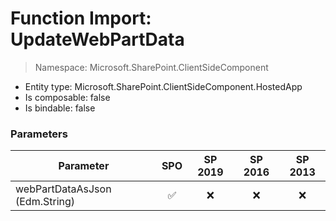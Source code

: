 # Function Import: UpdateWebPartData

> Namespace: Microsoft.SharePoint.ClientSideComponent

- Entity type: Microsoft.SharePoint.ClientSideComponent.HostedApp
- Is composable: false
- Is bindable: false

### Parameters

Parameter | SPO | SP 2019 | SP 2016 | SP 2013
----------|:---:|:-------:|:-------:|:-------:
webPartDataAsJson (Edm.String) | ✅ | ❌ | ❌ | ❌